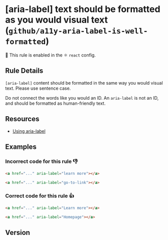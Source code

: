 # [aria-label] text should be formatted as you would visual text (`github/a11y-aria-label-is-well-formatted`)

💼 This rule is enabled in the ⚛️ `react` config.

<!-- end auto-generated rule header -->

## Rule Details

`[aria-label]` content should be formatted in the same way you would visual text. Please use sentence case.

Do not connect the words like you would an ID. An `aria-label` is not an ID, and should be formatted as human-friendly text.

## Resources

- [Using aria-label](https://www.w3.org/WAI/tutorials/forms/labels/#using-aria-label)

## Examples

### **Incorrect** code for this rule 👎

```html
<a href="..." aria-label="learn more"></a>
```

```html
<a href="..." aria-label="go-to-link"></a>
```

### **Correct** code for this rule 👍

```html
<a href="..." aria-label="Learn more"></a>
```

```html
<a href="..." aria-label="Homepage"></a>
```

## Version
